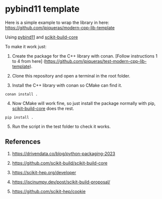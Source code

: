 # pybind11 template

Here is a simple example to wrap the library in here: https://github.com/jpiqueras/modern-cpp-lib-template

Using [pybind11](https://github.com/pybind/pybind11) and [scikit-build-core](https://github.com/scikit-build/scikit-build-core)

To make it work just:

1. Create the package for the C++ library with conan. [Follow instructions 1 to 4 from here] (https://github.com/jpiqueras/test-modern-cpp-lib-template).

2. Clone this repository and open a terminal in the root folder.

3. Install the C++ library with conan so CMake can find it.

```
conan install .
```

4. Now CMake will work fine, so just install the package normally with pip, [scikit-build-core](https://github.com/scikit-build/scikit-build-core) does the rest.

```
pip install .
```

5. Run the script in the test folder to check it works.



## References

1. https://drivendata.co/blog/python-packaging-2023

2. https://github.com/scikit-build/scikit-build-core

3. https://scikit-hep.org/developer

4. https://iscinumpy.dev/post/scikit-build-proposal/

5. https://github.com/scikit-hep/cookie
